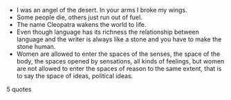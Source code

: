  - I was an angel of the desert. In your arms I broke my wings.
 - Some people die, others just run out of fuel.
 - The name Cleopatra wakens the world to life.
 - Even though language has its richness the relationship between language and the writer is always like a stone and you have to make the stone human.
 - Women are allowed to enter the spaces of the senses, the space of the body, the spaces opened by sensations, all kinds of feelings, but women are not allowed to enter the spaces of reason to the same extent, that is to say the space of ideas, political ideas.

5 quotes